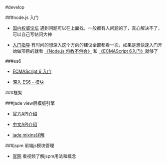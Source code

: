 #develop

###node.js 入门

* [国内权威论坛](https://cnodejs.org) 遇到问题可以在上面找，一般都有人问题的了，真心解决不了，可以自己写帖问大神

* [入门指导](https://cnodejs.org/getstart) 有时间的想深入这个方向的建议全部都看一次，如果是想快速入门开始做项目的就看 [《Node.js 包教不包会》](https://github.com/alsotang/node-lessons) 和 [《ECMAScript 6入门》](http://es6.ruanyifeng.com/)就够了

###es6

* [ECMAScript 6 入门](http://es6.ruanyifeng.com)

* [深入 ES6 - 模块](https://braavos.me/blog/2015/09/20/modules/)

###框架

###jade view层模版引擎

* [官方API介绍](https://pugjs.org/api/getting-started.html)

* [中文API介绍](https://segmentfault.com/a/1190000000357534)

* [jade mixins详解](http://www.html-js.com/article/2596)

###jspm 前端js模块管理

* [官网](http://jspm.io) 看视频了解jspm用法和概念
